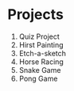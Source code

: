 # Projects

1. Quiz Project
2. Hirst Painting
3. Etch-a-sketch
4. Horse Racing
5. Snake Game
6. Pong Game
